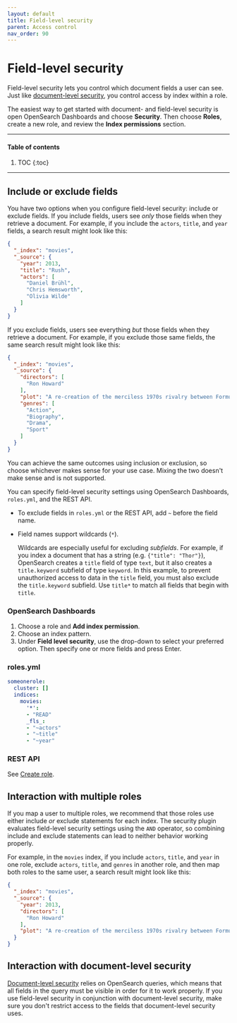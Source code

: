 ```yaml
---
layout: default
title: Field-level security
parent: Access control
nav_order: 90
---
```


# Field-level security

Field-level security lets you control which document fields a user can see. Just like [document-level security]({{site.url}}{{site.baseurl}}/security-plugin/access-control/document-level-security/), you control access by index within a role.

The easiest way to get started with document- and field-level security is open OpenSearch Dashboards and choose **Security**. Then choose **Roles**, create a new role, and review the **Index permissions** section.

---

#### Table of contents
1. TOC
{:toc}


---

## Include or exclude fields

You have two options when you configure field-level security: include or exclude fields. If you include fields, users see *only* those fields when they retrieve a document. For example, if you include the `actors`, `title`, and `year` fields, a search result might look like this:

```json
{
  "_index": "movies",
  "_source": {
    "year": 2013,
    "title": "Rush",
    "actors": [
      "Daniel Brühl",
      "Chris Hemsworth",
      "Olivia Wilde"
    ]
  }
}
```

If you exclude fields, users see everything *but* those fields when they retrieve a document. For example, if you exclude those same fields, the same search result might look like this:

```json
{
  "_index": "movies",
  "_source": {
    "directors": [
      "Ron Howard"
    ],
    "plot": "A re-creation of the merciless 1970s rivalry between Formula One rivals James Hunt and Niki Lauda.",
    "genres": [
      "Action",
      "Biography",
      "Drama",
      "Sport"
    ]
  }
}
```

You can achieve the same outcomes using inclusion or exclusion, so choose whichever makes sense for your use case. Mixing the two doesn't make sense and is not supported.

You can specify field-level security settings using OpenSearch Dashboards, `roles.yml`, and the REST API.

- To exclude fields in `roles.yml` or the REST API, add `~` before the field name.
- Field names support wildcards (`*`).

  Wildcards are especially useful for excluding *subfields*. For example, if you index a document that has a string (e.g. `{"title": "Thor"}`), OpenSearch creates a `title` field of type `text`, but it also creates a `title.keyword` subfield of type `keyword`. In this example, to prevent unauthorized access to data in the `title` field, you must also exclude the `title.keyword` subfield. Use `title*` to match all fields that begin with `title`.


### OpenSearch Dashboards

1. Choose a role and **Add index permission**.
1. Choose an index pattern.
1. Under **Field level security**, use the drop-down to select your preferred option. Then specify one or more fields and press Enter.


### roles.yml

```yml
someonerole:
  cluster: []
  indices:
    movies:
      '*':
      - "READ"
      _fls_:
      - "~actors"
      - "~title"
      - "~year"
```

### REST API

See [Create role]({{site.url}}{{site.baseurl}}/security-plugin/access-control/api#create-role).


## Interaction with multiple roles

If you map a user to multiple roles, we recommend that those roles use either include *or* exclude statements for each index. The security plugin evaluates field-level security settings using the `AND` operator, so combining include and exclude statements can lead to neither behavior working properly.

For example, in the `movies` index, if you include `actors`, `title`, and `year` in one role, exclude `actors`, `title`, and `genres` in another role, and then map both roles to the same user, a search result might look like this:

```json
{
  "_index": "movies",
  "_source": {
    "year": 2013,
    "directors": [
      "Ron Howard"
    ],
    "plot": "A re-creation of the merciless 1970s rivalry between Formula One rivals James Hunt and Niki Lauda."
  }
}
```


## Interaction with document-level security

[Document-level security]({{site.url}}{{site.baseurl}}/security-plugin/access-control/document-level-security/) relies on OpenSearch queries, which means that all fields in the query must be visible in order for it to work properly. If you use field-level security in conjunction with document-level security, make sure you don't restrict access to the fields that document-level security uses.
